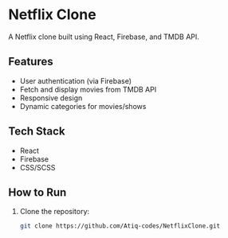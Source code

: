 # Netflix Clone
A Netflix clone built using React, Firebase, and TMDB API.

## Features
- User authentication (via Firebase)
- Fetch and display movies from TMDB API
- Responsive design
- Dynamic categories for movies/shows

## Tech Stack
- React
- Firebase
- CSS/SCSS

## How to Run
1. Clone the repository:
   ```bash
   git clone https://github.com/Atiq-codes/NetflixClone.git
